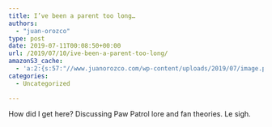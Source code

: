 ```yaml
---
title: I’ve been a parent too long…
authors: 
  - "juan-orozco"
type: post
date: 2019-07-11T00:08:50+00:00
url: /2019/07/10/ive-been-a-parent-too-long/
amazonS3_cache:
  - 'a:2:{s:57:"//www.juanorozco.com/wp-content/uploads/2019/07/image.png";i:3146;s:64:"//m.juanorozco.com/wp-content/uploads/2019/07/10200645/image.png";i:3146;}'
categories:
  - Uncategorized

---
```

How did I get here? Discussing Paw Patrol lore and fan theories. Le sigh.  
<figure class="wp-block-image">

<img src="https://i1.wp.com/m.juanorozco.com/wp-content/uploads/2019/07/10200645/image.png?w=580&#038;ssl=1" alt="" class="wp-image-3146" srcset="https://i1.wp.com/m.juanorozco.com/wp-content/uploads/2019/07/10200645/image.png?w=580&#038;ssl=1 366w, https://i1.wp.com/m.juanorozco.com/wp-content/uploads/2019/07/10200645/image.png?w=580&#038;ssl=1 300w" sizes="(max-width: 366px) 100vw, 366px" data-recalc-dims="1" /></figure>